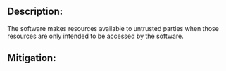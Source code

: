 ## Description:

The software makes resources available to untrusted parties when those resources are only intended to be accessed by the software.



## Mitigation:
